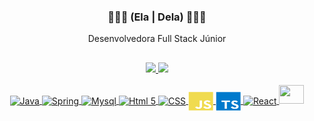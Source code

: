 <h3 align="center">🧑🏻‍💻 (Ela | Dela) 🧑🏻‍💻</h3>
 
<p align="center">Desenvolvedora Full Stack Júnior


 ##

<div align="center">
   <a href="https://github.com/gomesvania">
   <img height="150em" src="https://github-readme-stats.vercel.app/api?username=gomesvania&show_icons=true&theme=tokyonight&include_all_commits=true&hide_border=true&layout=compact&hide=issues,contribs&bg_color=00000000"/>
   <img height="160em" src="https://github-readme-stats.vercel.app/api/top-langs/?username=gomesvania&layout=compact&langs_count=7&hide_border=true&theme=tokyonight&bg_color=00000000&langs_count=6"/>
</div>
 
 <div align="center" style="display: inline_block"><br>
   <img align="center" alt="Java" height="30" width="40" src="https://cdn.jsdelivr.net/gh/devicons/devicon/icons/java/java-original.svg" />
   <img align="center" alt="Spring" height="30" width="40" src="https://cdn.jsdelivr.net/gh/devicons/devicon/icons/spring/spring-original.svg" />
   <img align="center" alt="Mysql" height="30" width="40" src="https://cdn.jsdelivr.net/gh/devicons/devicon/icons/mysql/mysql-original.svg" />
   <img align="center" alt="Html 5" height="30" width="40" src="https://cdn.jsdelivr.net/gh/devicons/devicon/icons/html5/html5-original.svg" />
   <img align="center" alt="CSS" height="30" width="40" src="https://cdn.jsdelivr.net/gh/devicons/devicon/icons/css3/css3-original.svg" />
   <img align="center" alt="Java Script" height="30" width="40"    
       src="https://raw.githubusercontent.com/devicons/devicon/master/icons/javascript/javascript-plain.svg">
   <img align="center" alt="Type Script" height="30" width="40" 
       src="https://raw.githubusercontent.com/devicons/devicon/master/icons/typescript/typescript-plain.svg">
   <img align="center" alt="React" height="30" width="40" src="https://raw.githubusercontent.com/devicons/devicon/master/icons/react/react- 
       original.svg">
   <img height="30" width="40" src="https://cdn.jsdelivr.net/gh/devicons/devicon/icons/git/git-original.svg" />
</div>
 
 ##
 
</p>

